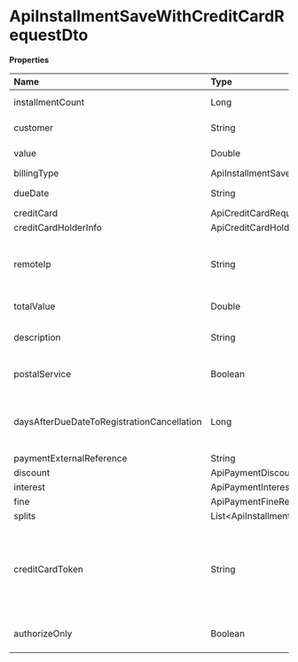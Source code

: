 # ApiInstallmentSaveWithCreditCardRequestDto

**Properties**

| Name                                       | Type                                               | Required | Description                                                                                                                                            |
| :----------------------------------------- | :------------------------------------------------- | :------- | :----------------------------------------------------------------------------------------------------------------------------------------------------- |
| installmentCount                           | Long                                               | ✅       | Number of installments                                                                                                                                 |
| customer                                   | String                                             | ✅       | Unique customer identifier in Asaas                                                                                                                    |
| value                                      | Double                                             | ✅       | Value of each installment                                                                                                                              |
| billingType                                | ApiInstallmentSaveWithCreditCardRequestBillingType | ✅       | Payment billing type                                                                                                                                   |
| dueDate                                    | String                                             | ✅       | Due date of the first installment                                                                                                                      |
| creditCard                                 | ApiCreditCardRequestDto                            | ✅       |                                                                                                                                                        |
| creditCardHolderInfo                       | ApiCreditCardHolderInfoRequestDto                  | ✅       |                                                                                                                                                        |
| remoteIp                                   | String                                             | ✅       | IP from where the customer is making the purchase. Your server's IP must not be entered.                                                               |
| totalValue                                 | Double                                             | ❌       | Total installment amount                                                                                                                               |
| description                                | String                                             | ❌       | Installment description (max. 500 characters)                                                                                                          |
| postalService                              | Boolean                                            | ❌       | Define whether the payment will be sent via post                                                                                                       |
| daysAfterDueDateToRegistrationCancellation | Long                                               | ❌       | Days after registration cancellation deadline (only for bank slip)                                                                                     |
| paymentExternalReference                   | String                                             | ❌       | Free search field                                                                                                                                      |
| discount                                   | ApiPaymentDiscountDto                              | ❌       |                                                                                                                                                        |
| interest                                   | ApiPaymentInterestRequestDto                       | ❌       |                                                                                                                                                        |
| fine                                       | ApiPaymentFineRequestDto                           | ❌       |                                                                                                                                                        |
| splits                                     | List\<ApiInstallmentSplitRequestDto\>              | ❌       | Split Settings                                                                                                                                         |
| creditCardToken                            | String                                             | ❌       | Credit card token for using the credit card tokenization functionality. If informed, the fields creditCard and creditCardHolderInfo are not mandatory. |
| authorizeOnly                              | Boolean                                            | ❌       | Carry out only the Pre-Authorization of the installment                                                                                                |

<!-- This file was generated by liblab | https://liblab.com/ -->
